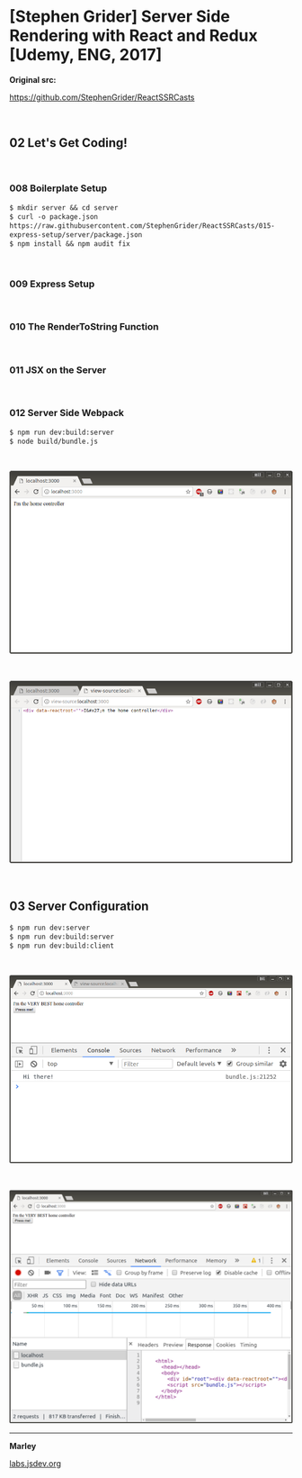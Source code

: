 # [Stephen Grider] Server Side Rendering with React and Redux [Udemy, ENG, 2017]

**Original src:**

https://github.com/StephenGrider/ReactSSRCasts

<br/>

## 02 Let's Get Coding!

<br/>

### 008 Boilerplate Setup

    $ mkdir server && cd server
    $ curl -o package.json  https://raw.githubusercontent.com/StephenGrider/ReactSSRCasts/015-express-setup/server/package.json
    $ npm install && npm audit fix

<br/>

### 009 Express Setup

<br/>

### 010 The RenderToString Function

<br/>

### 011 JSX on the Server

<br/>

### 012 Server Side Webpack

    $ npm run dev:build:server
    $ node build/bundle.js

<br/>

![Application](/img/pic01.png?raw=true)

<br/>

![Application](/img/pic02.png?raw=true)


<br/>

## 03 Server Configuration

    $ npm run dev:server
    $ npm run dev:build:server
    $ npm run dev:build:client


<br/>

![Application](/img/pic3-01.png?raw=true)

<br/>

![Application](/img/pic3-02.png?raw=true)


---

**Marley**

<a href="https://labs.jsdev.org">labs.jsdev.org</a>
